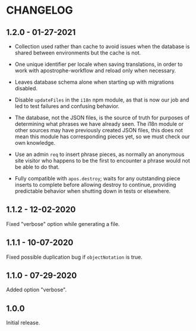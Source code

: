 # CHANGELOG


## 1.2.0 - 01-27-2021

* Collection used rather than cache to avoid issues when the database is shared between environments but the cache is not.

* One unique identifier per locale when saving translations, in order to work with apostrophe-workflow and reload only when necessary.

* Leaves database schema alone when starting up with migrations disabled.

* Disable `updateFiles` in the `i18n` npm module, as that is now our job and led to test failures and confusing behavior.

* The database, not the JSON files, is the source of truth for purposes of determining what phrases we have already seen. The i18n module or other sources may have previously created JSON files, this does not mean this module has corresponding pieces yet, so we must check our own knowledge.

* Use an admin `req` to insert phrase pieces, as normally an anonymous site visitor who happens to be the first to encounter a phrase would not be able to do that.

* Fully compatible with `apos.destroy`; waits for any outstanding piece inserts to complete before allowing destroy to continue, providing predictable behavior when shutting down in tests or elsewhere.

## 1.1.2 - 12-02-2020

Fixed "verbose" option while generating a file.

## 1.1.1 - 10-07-2020

Fixed possible duplication bug if `objectNotation` is true.

## 1.1.0 - 07-29-2020

Added option "verbose".

## 1.0.0

Initial release.

